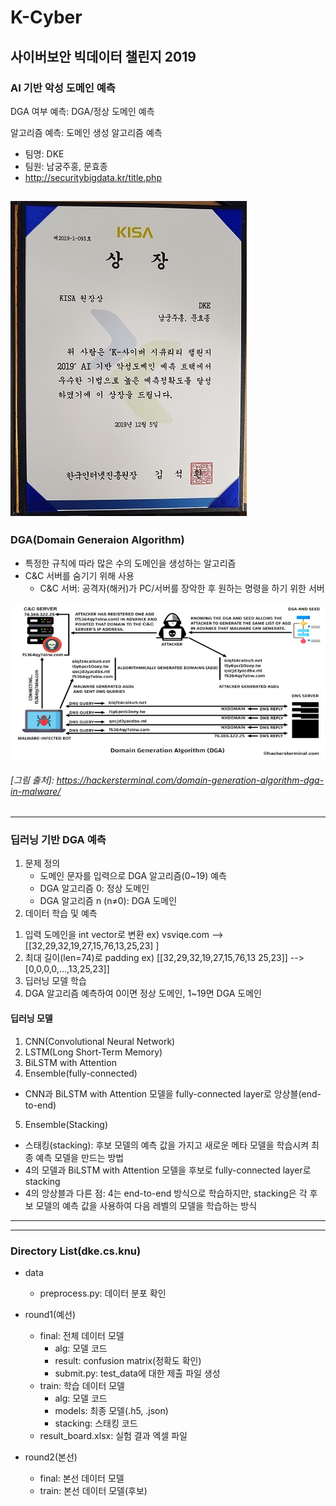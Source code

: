 
# K-Cyber #  
    
사이버보안 빅데이터 챌린지 2019  
-------------  
### AI 기반 악성 도메인 예측

DGA 여부 예측: DGA/정상 도메인 예측

알고리즘 예측: 도메인 생성 알고리즘 예측

- 팀명: DKE  
- 팀원: 남궁주홍, 문효종  
- http://securitybigdata.kr/title.php  
  
![result.jpg](./presentation/result.jpg)   
-------------  
### DGA(Domain Generaion Algorithm)
- 특정한 규칙에 따라 많은 수의 도메인을 생성하는 알고리즘
- C&C 서버를 숨기기 위해 사용
	* C&C 서버: 공격자(해커)가 PC/서버를 장악한 후 원하는 명령을 하기 위한 서버
 
![dga.jpg](./presentation/dga.jpg)   
###### [그림 출처]: https://hackersterminal.com/domain-generation-algorithm-dga-in-malware/

-------------  
### 딥러닝 기반 DGA 예측
1. 문제 정의
   - 도메인 문자를 입력으로 DGA 알고리즘(0~19) 예측 
   - DGA 알고리즘 0: 정상 도메인
   - DGA 알고리즘 n (n≠0): DGA 도메인
2. 데이터 학습 및 예측
  1) 입력 도메인을 int vector로 변환
	ex) vsviqe.com --> [[32,29,32,19,27,15,76,13,25,23] ]
  2) 최대 길이(len=74)로 padding 
	ex)  [[32,29,32,19,27,15,76,13 25,23]] --> [0,0,0,0,…,13,25,23]]
  3) 딥러닝 모델 학습
  4) DGA 알고리즘 예측하여 0이면 정상 도메인, 1~19면 DGA 도메인


#### 딥러닝 모델
1. CNN(Convolutional Neural Network)
2. LSTM(Long Short-Term Memory)
3. BiLSTM with Attention
4. Ensemble(fully-connected)
  - CNN과 BiLSTM with Attention 모델을 fully-connected layer로 앙상블(end-to-end)

5. Ensemble(Stacking)
  - 스태킹(stacking): 후보 모델의 예측 값을 가지고 새로운 메타 모델을 학습시켜 최종 예측 모델을 만드는 방법
  - 4의 모델과 BiLSTM with Attention 모델을 후보로 fully-connected layer로 stacking
  - 4의 앙상블과 다른 점: 4는 end-to-end 방식으로 학습하지만, stacking은 각 후보 모델의 예측 값을 사용하여 다음 레벨의 모델을 학습하는 방식


----------  

----------  
### Directory List(dke.cs.knu)  
  
- data  
  - preprocess.py: 데이터 분포 확인  
- round1(예선)  
  - final: 전체 데이터 모델  
      - alg: 모델 코드  
      - result: confusion matrix(정확도 확인)  
      + submit.py: test_data에 대한 제출 파일 생성  
  - train: 학습 데이터 모델     
      - alg: 모델 코드  
      - models: 최종 모델(.h5, .json)  
      - stacking: 스태킹 코드  
  - result_board.xlsx: 실험 결과 엑셀 파일  
      
- round2(본선)  
  - final: 본선 데이터 모델  
  - train: 본선 데이터 모델(후보)